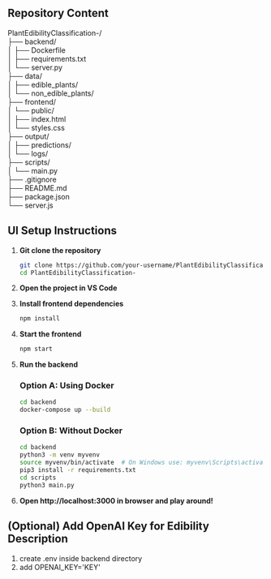 ## Repository Content

PlantEdibilityClassification-/  
├── backend/  
│   ├── Dockerfile  
│   ├── requirements.txt  
│   └── server.py  
├── data/  
│   ├── edible_plants/  
│   └── non_edible_plants/  
├── frontend/  
│   └── public/  
│       ├── index.html  
│       └── styles.css  
├── output/  
│   ├── predictions/  
│   └── logs/  
├── scripts/  
│   └── main.py  
├── .gitignore  
├── README.md  
├── package.json  
└── server.js  

## UI Setup Instructions

1. **Git clone the repository**
   ```bash
   git clone https://github.com/your-username/PlantEdibilityClassification-.git
   cd PlantEdibilityClassification-
   ```

2. **Open the project in VS Code**

3. **Install frontend dependencies**
   ```bash
   npm install
   ```

4. **Start the frontend**
   ```bash
   npm start
   ```

5. **Run the backend**

   ### Option A: Using Docker
   ```bash
   cd backend
   docker-compose up --build
   ```

   ### Option B: Without Docker
   ```bash
   cd backend
   python3 -m venv myvenv
   source myvenv/bin/activate  # On Windows use: myvenv\Scripts\activate
   pip3 install -r requirements.txt
   cd scripts
   python3 main.py
   ```
6. **Open http://localhost:3000 in browser and play around!**


## (Optional) Add OpenAI Key for Edibility Description 
   1. create .env inside backend directory
   2. add OPENAI_KEY='KEY'

